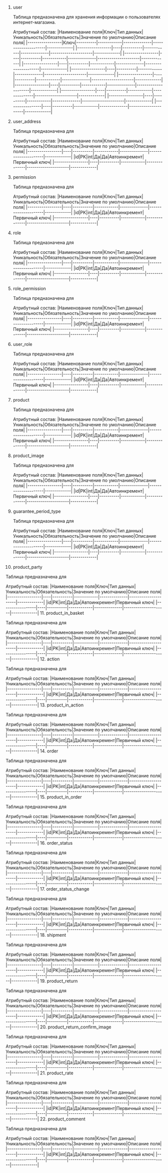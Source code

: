 1. user

   Таблица предназначена для хранения информации о пользователях интернет-магазина.
   
   Атрибутный состав:
   |Наименование поля|Ключ|Тип данных|Уникальность|Обязательность|Значение по умолчанию|Описание поля|
   |-----------------|Ключ|----------|------------|--------------|---------------------|-------------|
   |-----------------|----|----------|------------|--------------|---------------------|-------------|
   |-----------------|----|----------|------------|--------------|---------------------|-------------|
   |-----------------|----|----------|------------|--------------|---------------------|-------------|
   |-----------------|----|----------|------------|--------------|---------------------|-------------|
   |-----------------|----|----------|------------|--------------|---------------------|-------------|
   |-----------------|----|----------|------------|--------------|---------------------|-------------|
   |-----------------|----|----------|------------|--------------|---------------------|-------------|
   |-----------------|----|----------|------------|--------------|---------------------|-------------|
   |-----------------|----|----------|------------|--------------|---------------------|-------------|
2. user_address

   Таблица предназначена для 
   
   Атрибутный состав:
   |Наименование поля|Ключ|Тип данных|Уникальность|Обязательность|Значение по умолчанию|Описание поля|
   |-----------------|----|----------|------------|--------------|---------------------|-------------|
   |id|PK|int|Да|Да|Автоинкремент|Первичный ключ|
   |-----------------|----|----------|------------|--------------|---------------------|-------------|
3. permission

   Таблица предназначена для 
   
   Атрибутный состав:
   |Наименование поля|Ключ|Тип данных|Уникальность|Обязательность|Значение по умолчанию|Описание поля|
   |-----------------|----|----------|------------|--------------|---------------------|-------------|
   |id|PK|int|Да|Да|Автоинкремент|Первичный ключ|
   |-----------------|----|----------|------------|--------------|---------------------|-------------|
4. role

   Таблица предназначена для 
   
   Атрибутный состав:
   |Наименование поля|Ключ|Тип данных|Уникальность|Обязательность|Значение по умолчанию|Описание поля|
   |-----------------|----|----------|------------|--------------|---------------------|-------------|
   |id|PK|int|Да|Да|Автоинкремент|Первичный ключ|
   |-----------------|----|----------|------------|--------------|---------------------|-------------|
5. role_permission

   Таблица предназначена для 
   
   Атрибутный состав:
   |Наименование поля|Ключ|Тип данных|Уникальность|Обязательность|Значение по умолчанию|Описание поля|
   |-----------------|----|----------|------------|--------------|---------------------|-------------|
   |id|PK|int|Да|Да|Автоинкремент|Первичный ключ|
   |-----------------|----|----------|------------|--------------|---------------------|-------------|
6. user_role

   Таблица предназначена для 
   
   Атрибутный состав:
   |Наименование поля|Ключ|Тип данных|Уникальность|Обязательность|Значение по умолчанию|Описание поля|
   |-----------------|----|----------|------------|--------------|---------------------|-------------|
   |id|PK|int|Да|Да|Автоинкремент|Первичный ключ|
   |-----------------|----|----------|------------|--------------|---------------------|-------------|
7. product

   Таблица предназначена для 
   
   Атрибутный состав:
   |Наименование поля|Ключ|Тип данных|Уникальность|Обязательность|Значение по умолчанию|Описание поля|
   |-----------------|----|----------|------------|--------------|---------------------|-------------|
   |id|PK|int|Да|Да|Автоинкремент|Первичный ключ|
   |-----------------|----|----------|------------|--------------|---------------------|-------------|
8. product_image

   Таблица предназначена для 
   
   Атрибутный состав:
   |Наименование поля|Ключ|Тип данных|Уникальность|Обязательность|Значение по умолчанию|Описание поля|
   |-----------------|----|----------|------------|--------------|---------------------|-------------|
   |id|PK|int|Да|Да|Автоинкремент|Первичный ключ|
   |-----------------|----|----------|------------|--------------|---------------------|-------------|
9. guarantee_period_type

   Таблица предназначена для 
   
   Атрибутный состав:
   |Наименование поля|Ключ|Тип данных|Уникальность|Обязательность|Значение по умолчанию|Описание поля|
   |-----------------|----|----------|------------|--------------|---------------------|-------------|
   |id|PK|int|Да|Да|Автоинкремент|Первичный ключ|
   |-----------------|----|----------|------------|--------------|---------------------|-------------|
10. product_party

   Таблица предназначена для 
   
   Атрибутный состав:
   |Наименование поля|Ключ|Тип данных|Уникальность|Обязательность|Значение по умолчанию|Описание поля|
   |-----------------|----|----------|------------|--------------|---------------------|-------------|
   |id|PK|int|Да|Да|Автоинкремент|Первичный ключ|
   |-----------------|----|----------|------------|--------------|---------------------|-------------|
11. product_in_basket

   Таблица предназначена для 
   
   Атрибутный состав:
   |Наименование поля|Ключ|Тип данных|Уникальность|Обязательность|Значение по умолчанию|Описание поля|
   |-----------------|----|----------|------------|--------------|---------------------|-------------|
   |id|PK|int|Да|Да|Автоинкремент|Первичный ключ|
   |-----------------|----|----------|------------|--------------|---------------------|-------------|
12. action

   Таблица предназначена для 
   
   Атрибутный состав:
   |Наименование поля|Ключ|Тип данных|Уникальность|Обязательность|Значение по умолчанию|Описание поля|
   |-----------------|----|----------|------------|--------------|---------------------|-------------|
   |id|PK|int|Да|Да|Автоинкремент|Первичный ключ|
   |-----------------|----|----------|------------|--------------|---------------------|-------------|
13. product_in_action

   Таблица предназначена для 
   
   Атрибутный состав:
   |Наименование поля|Ключ|Тип данных|Уникальность|Обязательность|Значение по умолчанию|Описание поля|
   |-----------------|----|----------|------------|--------------|---------------------|-------------|
   |id|PK|int|Да|Да|Автоинкремент|Первичный ключ|
   |-----------------|----|----------|------------|--------------|---------------------|-------------|
14. order

   Таблица предназначена для 
   
   Атрибутный состав:
   |Наименование поля|Ключ|Тип данных|Уникальность|Обязательность|Значение по умолчанию|Описание поля|
   |-----------------|----|----------|------------|--------------|---------------------|-------------|
   |id|PK|int|Да|Да|Автоинкремент|Первичный ключ|
   |-----------------|----|----------|------------|--------------|---------------------|-------------|
15. product_in_order

   Таблица предназначена для 
   
   Атрибутный состав:
   |Наименование поля|Ключ|Тип данных|Уникальность|Обязательность|Значение по умолчанию|Описание поля|
   |-----------------|----|----------|------------|--------------|---------------------|-------------|
   |id|PK|int|Да|Да|Автоинкремент|Первичный ключ|
   |-----------------|----|----------|------------|--------------|---------------------|-------------|
16. order_status

   Таблица предназначена для 
   
   Атрибутный состав:
   |Наименование поля|Ключ|Тип данных|Уникальность|Обязательность|Значение по умолчанию|Описание поля|
   |-----------------|----|----------|------------|--------------|---------------------|-------------|
   |id|PK|int|Да|Да|Автоинкремент|Первичный ключ|
   |-----------------|----|----------|------------|--------------|---------------------|-------------|
17. order_status_change

   Таблица предназначена для 
   
   Атрибутный состав:
   |Наименование поля|Ключ|Тип данных|Уникальность|Обязательность|Значение по умолчанию|Описание поля|
   |-----------------|----|----------|------------|--------------|---------------------|-------------|
   |id|PK|int|Да|Да|Автоинкремент|Первичный ключ|
   |-----------------|----|----------|------------|--------------|---------------------|-------------|
18. shipment

   Таблица предназначена для 
   
   Атрибутный состав:
   |Наименование поля|Ключ|Тип данных|Уникальность|Обязательность|Значение по умолчанию|Описание поля|
   |-----------------|----|----------|------------|--------------|---------------------|-------------|
   |id|PK|int|Да|Да|Автоинкремент|Первичный ключ|
   |-----------------|----|----------|------------|--------------|---------------------|-------------|
19. product_return

   Таблица предназначена для 
   
   Атрибутный состав:
   |Наименование поля|Ключ|Тип данных|Уникальность|Обязательность|Значение по умолчанию|Описание поля|
   |-----------------|----|----------|------------|--------------|---------------------|-------------|
   |id|PK|int|Да|Да|Автоинкремент|Первичный ключ|
   |-----------------|----|----------|------------|--------------|---------------------|-------------|
20. product_return_confirm_image

   Таблица предназначена для 
   
   Атрибутный состав:
   |Наименование поля|Ключ|Тип данных|Уникальность|Обязательность|Значение по умолчанию|Описание поля|
   |-----------------|----|----------|------------|--------------|---------------------|-------------|
   |id|PK|int|Да|Да|Автоинкремент|Первичный ключ|
   |-----------------|----|----------|------------|--------------|---------------------|-------------|
21. product_rate

   Таблица предназначена для 
   
   Атрибутный состав:
   |Наименование поля|Ключ|Тип данных|Уникальность|Обязательность|Значение по умолчанию|Описание поля|
   |-----------------|----|----------|------------|--------------|---------------------|-------------|
   |id|PK|int|Да|Да|Автоинкремент|Первичный ключ|
   |-----------------|----|----------|------------|--------------|---------------------|-------------|
22. product_comment

   Таблица предназначена для 
   
   Атрибутный состав:
   |Наименование поля|Ключ|Тип данных|Уникальность|Обязательность|Значение по умолчанию|Описание поля|
   |-----------------|----|----------|------------|--------------|---------------------|-------------|
   |id|PK|int|Да|Да|Автоинкремент|Первичный ключ|
   |-----------------|----|----------|------------|--------------|---------------------|-------------|
